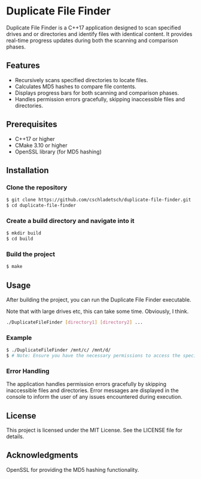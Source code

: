 # Duplicate File Finder

Duplicate File Finder is a C++17 application designed to scan specified drives and or directories and identify files with identical content. It provides real-time progress updates during both the scanning and comparison phases.

## Features

- Recursively scans specified directories to locate files.
- Calculates MD5 hashes to compare file contents.
- Displays progress bars for both scanning and comparison phases.
- Handles permission errors gracefully, skipping inaccessible files and directories.

## Prerequisites

- C++17 or higher
- CMake 3.10 or higher
- OpenSSL library (for MD5 hashing)

## Installation

### Clone the repository

```bash
$ git clone https://github.com/cschladetsch/duplicate-file-finder.git
$ cd duplicate-file-finder
```

### Create a build directory and navigate into it

```bash
$ mkdir build
$ cd build
```

### Build the project

```bash
$ make
```

## Usage

After building the project, you can run the Duplicate File Finder executable.

Note that with large drives etc, this can take some time. Obviously, I think.

```bash
./DuplicateFileFinder [directory1] [directory2] ...
```

### Example

```bash
$ ./DuplicateFileFinder /mnt/c/ /mnt/d/
$ # Note: Ensure you have the necessary permissions to access the specified directories. The application will skip any directories or files it cannot access due to permission restrictions.
```

### Error Handling

The application handles permission errors gracefully by skipping inaccessible files and directories. Error messages are displayed in the console to inform the user of any issues encountered during execution.

## License

This project is licensed under the MIT License. See the LICENSE file for details.

## Acknowledgments

OpenSSL for providing the MD5 hashing functionality.

